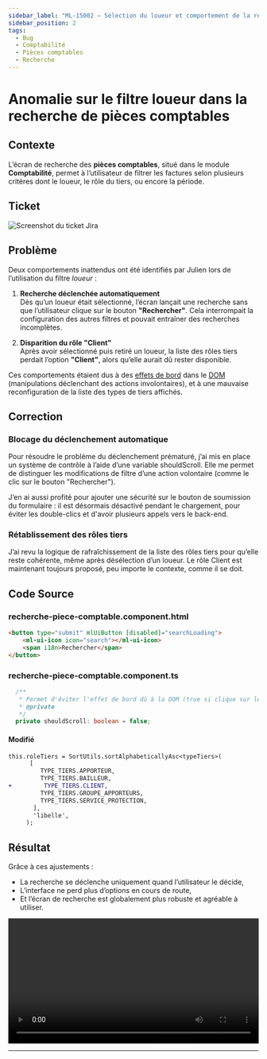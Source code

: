 ```yaml
---
sidebar_label: "ML-15002 – Sélection du loueur et comportement de la recherche"
sidebar_position: 2
tags:
  - Bug
  - Comptabilité
  - Pièces comptables
  - Recherche
---
```


# Anomalie sur le filtre loueur dans la recherche de pièces comptables

## Contexte

L’écran de recherche des **pièces comptables**, situé dans le module **Comptabilité**, permet à l’utilisateur de filtrer les factures selon plusieurs critères dont le loueur, le rôle du tiers, ou encore la période.

## Ticket 

![Screenshot du ticket Jira](/img/fix/ml_15002.png)

## Problème

Deux comportements inattendus ont été identifiés par Julien lors de l’utilisation du filtre *loueur* :

1. **Recherche déclenchée automatiquement**  
   Dès qu’un loueur était sélectionné, l’écran lançait une recherche sans que l’utilisateur clique sur le bouton **"Rechercher"**. Cela interrompait la configuration des autres filtres et pouvait entraîner des recherches incomplètes.

2. **Disparition du rôle "Client"**  
   Après avoir sélectionné puis retiré un loueur, la liste des rôles tiers perdait l’option **"Client"**, alors qu’elle aurait dû rester disponible.

Ces comportements étaient dus à des [effets de bord](../../../glossaire/Vocab.md#effet-de-bord) dans le [DOM](../../../glossaire/Vocab.md#dom) (manipulations déclenchant des actions involontaires), et à une mauvaise reconfiguration de la liste des types de tiers affichés.

## Correction

### Blocage du déclenchement automatique

Pour résoudre le problème du déclenchement prématuré, j’ai mis en place un système de contrôle à l’aide d’une variable shouldScroll.
Elle me permet de distinguer les modifications de filtre d’une action volontaire (comme le clic sur le bouton "Rechercher").

J’en ai aussi profité pour ajouter une sécurité sur le bouton de soumission du formulaire : il est désormais désactivé pendant le chargement, pour éviter les double-clics et d'avoir plusieurs appels vers le back-end.

### Rétablissement des rôles tiers

J’ai revu la logique de rafraîchissement de la liste des rôles tiers pour qu’elle reste cohérente, même après désélection d’un loueur.
Le rôle Client est maintenant toujours proposé, peu importe le contexte, comme il se doit.

## Code Source

### recherche-piece-comptable.component.html

```html
<button type="submit" mlUiButton [disabled]="searchLoading">
    <ml-ui-icon icon="search"></ml-ui-icon>
    <span i18n>Rechercher</span>
</button>
```

### recherche-piece-comptable.component.ts

```ts
  /**
   * Permet d'éviter l'effet de bord dû à la DOM (true si clique sur le bouton 'rechercher' false sinon)
   * @private
   */
  private shouldScroll: boolean = false;
```

#### Modifié

```diff
this.roleTiers = SortUtils.sortAlphabeticallyAsc<typeTiers>(
      [
         TYPE_TIERS.APPORTEUR,
         TYPE_TIERS.BAILLEUR,
+         TYPE_TIERS.CLIENT,
         TYPE_TIERS.GROUPE_APPORTEURS,
         TYPE_TIERS.SERVICE_PROTECTION,
       ],
       'libelle',
     );

```

## Résultat

Grâce à ces ajustements :

- La recherche se déclenche uniquement quand l’utilisateur le décide,
- L’interface ne perd plus d’options en cours de route,
- Et l’écran de recherche est globalement plus robuste et agréable à utiliser.

<video controls width="100%">
  <source src="/videos/ml_15002.mp4" type="video/mp4"/>
  Votre navigateur ne supporte pas la vidéo HTML5.
</video>

---

